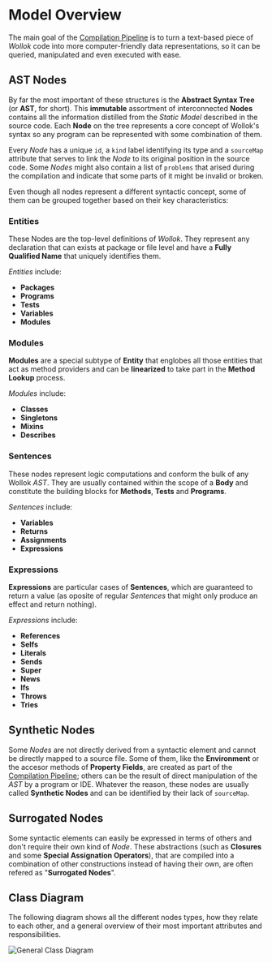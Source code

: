 # Model Overview

The main goal of the [Compilation Pipeline](Compilation-Pipeline) is to turn a text-based piece of *Wollok* code into more computer-friendly data representations, so it can be queried, manipulated and even executed with ease.

## AST Nodes

By far the most important of these structures is the **Abstract Syntax Tree** (or **AST**, for short). This **immutable** assortment of interconnected **Nodes** contains all the information distilled from the *Static Model* described in the source code. Each **Node** on the tree represents a core concept of Wollok's syntax so any program can be represented with some combination of them.

Every *Node* has a unique `id`, a `kind` label identifying its type and a `sourceMap` attribute that serves to link the *Node* to its original position in the source code. Some *Nodes* might also contain a list of `problems` that arised during the compilation and indicate that some parts of it might be invalid or broken.

Even though all nodes represent a different syntactic concept, some of them can be grouped together based on their key characteristics:

### Entities
These Nodes are the top-level definitions of *Wollok*. They represent any declaration that can exists at package or file level and have a **Fully Qualified Name** that uniquely identifies them.

*Entities* include:
  - **Packages**
  - **Programs**
  - **Tests**
  - **Variables**
  - **Modules**


### Modules
**Modules** are a special subtype of **Entity** that englobes all those entities that act as method providers and can be **linearized** to take part in the **Method Lookup** process.

*Modules* include:
  - **Classes**
  - **Singletons**
  - **Mixins**
  - **Describes**

### Sentences
These nodes represent logic computations and conform the bulk of any Wollok *AST*. They are usually contained within the scope of a **Body** and constitute the building blocks for **Methods**, **Tests** and **Programs**.

*Sentences* include:
  - **Variables**
  - **Returns**
  - **Assignments**
  - **Expressions**

### Expressions
**Expressions** are particular cases of **Sentences**, which are guaranteed to return a value (as oposite of regular *Sentences* that might only produce an effect and return nothing).

*Expressions* include:
  - **References**
  - **Selfs**
  - **Literals**
  - **Sends**
  - **Super**
  - **News**
  - **Ifs**
  - **Throws**
  - **Tries**

## Synthetic Nodes
Some *Nodes* are not directly derived from a syntactic element and cannot be directly mapped to a source file. Some of them, like the **Environment** or the accesor methods of **Property Fields**, are created as part of the [Compilation Pipeline](Compilation-Pipeline); others can be the result of direct manipulation of the *AST* by a program or IDE. Whatever the reason, these nodes are usually called **Synthetic Nodes** and can be identified by their lack of `sourceMap`.

## Surrogated Nodes
Some syntactic elements can easily be expressed in terms of others and don't require their own kind of *Node*. These abstractions (such as **Closures** and some **Special Assignation Operators**), that are compiled into a combination of other constructions instead of having their own, are often refered as "**Surrogated Nodes**".

## Class Diagram
The following diagram shows all the different nodes types, how they relate to each other, and a general overview of their most important attributes and responsibilities.

![General Class Diagram](https://drive.google.com/uc?authuser=0&id=1Hh83jSBeKmwjPIVB-vRK-l0cCVVCSqTx&export=download)
